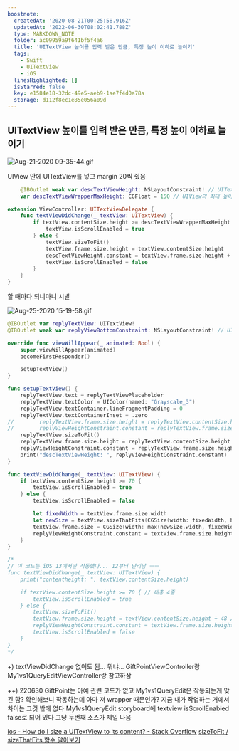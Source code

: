 ```yaml
---
boostnote:
  createdAt: '2020-08-21T00:25:58.916Z'
  updatedAt: '2022-06-30T08:02:41.788Z'
  type: MARKDOWN_NOTE
  folder: ac09959a9f641bf5f4a6
  title: 'UITextView 높이를 입력 받은 만큼, 특정 높이 이하로 늘이기'
  tags:
    - Swift
    - UITextView
    - iOS
  linesHighlighted: []
  isStarred: false
  key: e1584e18-32dc-49e5-aeb9-1ae7f4d0a78a
  storage: d112f8ec1e85e056a09d
---
```


UITextView 높이를 입력 받은 만큼, 특정 높이 이하로 늘이기
---
![Aug-21-2020 09-35-44.gif](0119071a.gif)

UIView 안에 UITextView를 넣고 margin 20씩 줬음

```swift
    @IBOutlet weak var descTextViewHeight: NSLayoutConstraint! // UITextView 높이
    var descTextViewWrapperMaxHeight: CGFloat = 150 // UIView의 최대 높이

extension ViewController: UITextViewDelegate {
    func textViewDidChange(_ textView: UITextView) {
        if textView.contentSize.height >= descTextViewWrapperMaxHeight - 40 { // == UITextView의 최대 높이
            textView.isScrollEnabled = true
        } else {
            textView.sizeToFit()
            textView.frame.size.height = textView.contentSize.height
            descTextViewHeight.constant = textView.frame.size.height + 40 // UITextView의 높이 + 마진 40
            textView.isScrollEnabled = false
        }
    }
}
```

할 때마다 되니마니 시발


![Aug-25-2020 15-19-58.gif](75a2976d.gif)
```swift
@IBOutlet var replyTextView: UITextView!
@IBOutlet weak var replyViewBottomConstraint: NSLayoutConstraint! // UITextView를 감싸고 있는 UIView의 높이. 여기서는 70

override func viewWillAppear(_ animated: Bool) {
    super.viewWillAppear(animated)
    becomeFirstResponder()

    setupTextView()
}

func setupTextView() {
    replyTextView.text = replyTextViewPlaceholder
    replyTextView.textColor = UIColor(named: "Grayscale_3")
    replyTextView.textContainer.lineFragmentPadding = 0
    replyTextView.textContainerInset = .zero
//        replyTextView.frame.size.height = replyTextView.contentSize.height
//        replyViewHeightConstraint.constant = replyTextView.frame.size.height + 34
    replyTextView.sizeToFit()
    replyTextView.frame.size.height = replyTextView.contentSize.height + 48  // textview와 textview를 감싸고 있는 view 사이의 마진은 위 아래 24, 24이다
    replyViewHeightConstraint.constant = replyTextView.frame.size.height
    print("descTextViewHeight: ", replyViewHeightConstraint.constant)
}

func textViewDidChange(_ textView: UITextView) {
    if textView.contentSize.height >= 70 {
        textView.isScrollEnabled = true
    } else {
        textView.isScrollEnabled = false

        let fixedWidth = textView.frame.size.width
        let newSize = textView.sizeThatFits(CGSize(width: fixedWidth, height: CGFloat.greatestFiniteMagnitude))
        textView.frame.size = CGSize(width: max(newSize.width, fixedWidth), height: newSize.height)
        replyViewHeightConstraint.constant = textView.frame.size.height + 48
    }
}

/* 
// 이 코드는 iOS 13에서만 작동했다... 12부터 난리남 ㅡㅡ
func textViewDidChange(_ textView: UITextView) {
    print("contentheight: ", textView.contentSize.height)

    if textView.contentSize.height >= 70 { // 대충 4줄
        textView.isScrollEnabled = true
    } else {
        textView.sizeToFit()
        textView.frame.size.height = textView.contentSize.height + 48 // linespacing은 6
        replyViewHeightConstraint.constant = textView.frame.size.height
        textView.isScrollEnabled = false
    }
}
*/
```

+)
textViewDidChange 없어도 됨... 뭐냐...
GiftPointViewController랑 My1vs1QueryEditViewController랑 참고하삼

++) 220630
GiftPoint는 아예 관련 코드가 없고 My1vs1QueryEdit은 작동되는게 맞긴 함? 확인해보니 작동하는데 아마 저 wrapper 때문인가? 지금 내가 작업하는 거에서 차이는 그것 밖에 없다
My1vs1QueryEdit storyboard에 textview isScrollEnabled false로 되어 있다
그냥 두번째 소스가 제일 나음


[ios - How do I size a UITextView to its content? - Stack Overflow](https://stackoverflow.com/questions/50467/how-do-i-size-a-uitextview-to-its-content)
[sizeToFit / sizeThatFits 함수 알아보기](https://jintaewoo.tistory.com/27)